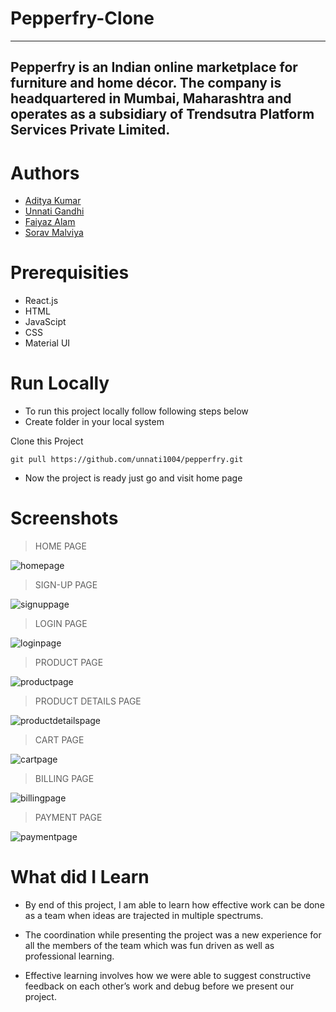 # Pepperfry-Clone

---

## Pepperfry is an Indian online marketplace for furniture and home décor. The company is headquartered in Mumbai, Maharashtra and operates as a subsidiary of Trendsutra Platform Services Private Limited.

# Authors

- [Aditya Kumar ](https://github.com/Aditya7j)
- [Unnati Gandhi](https://github.com/unnati1004)
- [Faiyaz Alam](https://github.com/alamfaiyaz)
- [Sorav Malviya](https://github.com/soravvv)

# Prerequisities

- React.js
- HTML
- JavaScipt
- CSS
- Material UI

# Run Locally

- To run this project locally follow following steps below
- Create folder in your local system

Clone this Project

`git pull https://github.com/unnati1004/pepperfry.git`

- Now the project is ready just go and visit home page

# Screenshots

> HOME PAGE

![homepage](https://miro.medium.com/max/1400/1*irmsTAWqGovOZrxYuZ1m5w.jpeg)

> SIGN-UP PAGE

![signuppage](blob:https://web.whatsapp.com/21da588c-c949-4ea0-9620-eba6575f97fe)


> LOGIN PAGE

![loginpage](blob:https://web.whatsapp.com/41f414e7-5f1d-4af2-a90f-966e06f6122e.jpg)


> PRODUCT PAGE

![productpage](https://miro.medium.com/max/1400/1*C999zlO1uI-Xl2Z9XFw3iA.jpeg)


> PRODUCT DETAILS PAGE

![productdetailspage](blob:https://web.whatsapp.com/b4840ae7-3473-4d43-892e-bd6901dc3f4b)


> CART PAGE

![cartpage](https://miro.medium.com/max/1400/1*U3TVg9DoUg2DLA_BkboCvw.jpeg)


> BILLING PAGE

![billingpage](blob:https://web.whatsapp.com/3b288b8a-c23f-4a20-95a1-e49206278522)


> PAYMENT PAGE

![paymentpage](blob:https://web.whatsapp.com/05d16292-4839-4647-8feb-941891e10fb2)


# What did I Learn

- By end of this project, I am able to learn how effective work can be done as a team when ideas are trajected in multiple spectrums.

- The coordination while presenting the project was a new experience for all the members of the team which was fun driven as well as professional learning.

- Effective learning involves how we were able to suggest constructive feedback on each other’s work and debug before we present our project.
